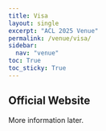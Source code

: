 ```yaml
---
title: Visa
layout: single
excerpt: "ACL 2025 Venue"
permalink: /venue/visa/
sidebar:
  nav: "venue"
toc: True
toc_sticky: True
---
```


## Official Website

More information later.
